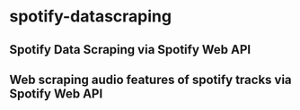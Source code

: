 # spotify-datascraping
## Spotify Data Scraping via Spotify Web API

## Web scraping audio features of spotify tracks via Spotify Web API

